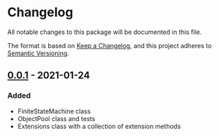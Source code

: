 # Changelog
All notable changes to this package will be documented in this file.

The format is based on [Keep a Changelog](https://keepachangelog.com/en/1.0.0/),
and this project adheres to [Semantic Versioning](https://semver.org/spec/v2.0.0.html).

## [0.0.1] - 2021-01-24
### Added
- FiniteStateMachine class
- ObjectPool class and tests
- Extensions class with a collection of extension methods

[0.0.1]: https://github.com/CheesePie13/UnityPackages/releases/tag/v0.0.1
